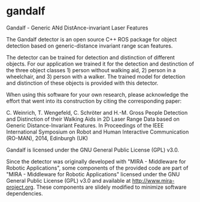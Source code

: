 gandalf
=======

Gandalf - Generic ANd DistAnce-invariant Laser Features

The Gandalf detector is an open source C++ ROS package for object detection based on generic-distance invariant range scan features. 

The detector can be trained for detection and distinction of different objects. For our application we trained it for the detection and destinction of the three object classes 1) person without walking aid, 2) person in a wheelchair, and 3) person with a walker. The trained model for detection and distinction of these objects is provided with this detector. 

When using this software for your own research, please acknowledge the effort that went into its construction by citing the corresponding paper:

  C. Weinrich, T. Wengefeld, C. Schröter and H.-M. Gross
  People Detection and Distinction of their Walking Aids in 2D Laser Range Data based on Generic Distance-Invariant Features.
  In Proceedings of the IEEE International Symposium on Robot and Human Interactive Communication (RO-MAN), 2014, Edinburgh (UK)

Gandalf is licensed under the GNU General Public License (GPL) v3.0.

Since the detector was originally developed with "MIRA - Middleware for Robotic Applications", some components of the provided code are part of "MIRA - Middleware for Robotic Applications" licensed under the GNU General Public License (GPL) v3.0 and available at http://www.mira-project.org. These components are slidely modified to minimize software dependencies. 

